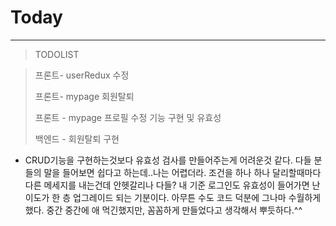 # Today
------------
>TODOLIST

> 프론트- userRedux 수정
> 
> 프론트- mypage 회원탈퇴
> 
> 프론트 - mypage 프로필 수정 기능 구현 및 유효성 
> 
> 백엔드 - 회원탈퇴 구현



- CRUD기능을 구현하는것보다 유효성 검사를 만들어주는게 어려운것 같다. 다들 분들의 말을 들어보면 쉽다고 하는데..나는 어렵더라. 조건을 하나 하나 달리할때마다 다른 메세지를 내는건데
안헷갈리나 다들? 내 기준 로그인도 유효성이 들어가면 난이도가 한 층 업그레이드 되는 기분이다. 아무튼 수도 코드 덕분에 그나마 수월하게 했다. 중간 중간에 애 먹긴했지만, 꼼꼼하게 만들었다고 생각해서 
뿌듯하다.^^ 




